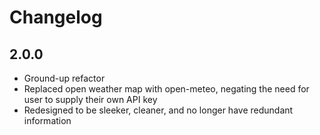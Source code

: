 # Changelog

## 2.0.0

-   Ground-up refactor
-   Replaced open weather map with open-meteo, negating the need for user to supply their own API key
-   Redesigned to be sleeker, cleaner, and no longer have redundant information